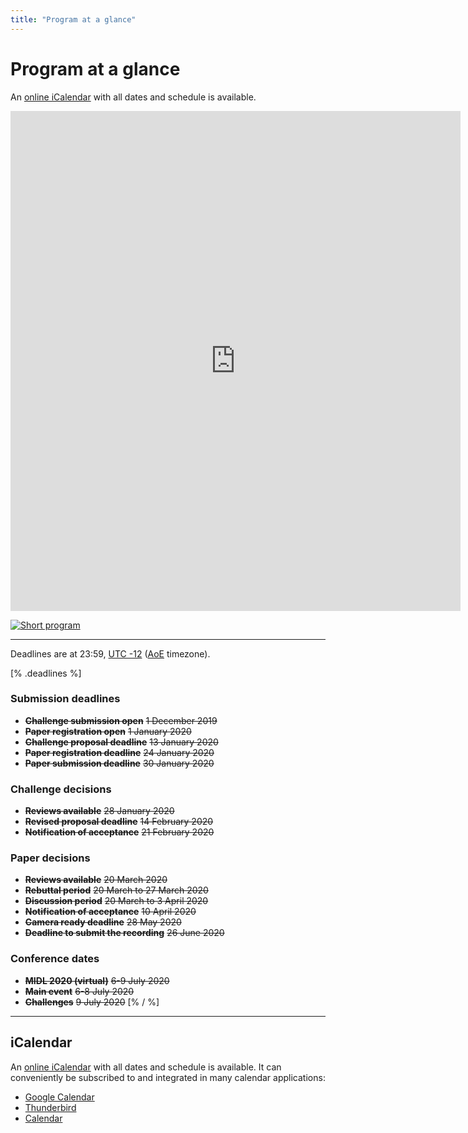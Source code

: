 ```yaml
---
title: "Program at a glance"
---
```


# Program at a glance

An [online iCalendar](/midl.ics) with all dates and schedule is available.

<!-- ll31gu9c2gu1uruoas7tp42rok3u22oi%40import.calendar.google.com -->
<iframe src="https://calendar.google.com/calendar/embed?height=800&amp;wkst=2&amp;bgcolor=%23039BE5&amp;ctz=America%2FToronto&amp;src=b2VhNXQ2b2lxbG9vYmY0NWYyY282bnBnMjMzZmRnMzVAaW1wb3J0LmNhbGVuZGFyLmdvb2dsZS5jb20&amp;color=%235170B1&amp;mode=WEEK&amp;hl=en&amp;title=MIDL%202020%20Full%20schedule&amp;showDate=1&amp;showPrint=0&amp;showTabs=0&amp;showCalendars=0" style="border-width:0" width="720" height="800" frameborder="0" scrolling="no"></iframe>

[![Short program](images/program.png)](images/program.png)

---

Deadlines are at 23:59, [UTC -12](https://www.timeanddate.com/time/map/) ([AoE](https://en.wikipedia.org/wiki/Anywhere_on_Earth) timezone).

[% .deadlines %]
### Submission deadlines
* **<s>Challenge submission open</s>** <s>1 December 2019</s>
* **<s>Paper registration open</s>** <s>1 January 2020</s>
* **<s>Challenge proposal deadline</s>** <s>13 January 2020</s>
* **<s>Paper registration deadline</s>** <s>24 January 2020</s>
* **<s>Paper submission deadline</s>** <s>30 January 2020</s>

### Challenge decisions
* **<s>Reviews available</s>** <s>28 January 2020</s>
* **<s>Revised proposal deadline</s>** <s>14 February 2020</s>
* **<s>Notification of acceptance</s>** <s>21 February 2020</s>

### Paper decisions
* **<s>Reviews available</s>** <s>20 March 2020</s>
* **<s>Rebuttal period</s>** <s>20 March to 27 March 2020</s>
* **<s>Discussion period</s>** <s>20 March to 3 April 2020</s>
* **<s>Notification of acceptance</s>** <s>10 April 2020</s>
* **<s>Camera ready deadline</s>** <s>28 May 2020</s>
* **<s>Deadline to submit the recording</s>** <s>26 June 2020</s>

### Conference dates
* **<s>MIDL 2020 (virtual)</s>** <s>6-9 July 2020</s>
* **<s>Main event</s>** <s>6-8 July 2020</s>
* **<s>Challenges</s>** <s>9 July 2020</s>
[% / %]

---

## iCalendar
An [online iCalendar](/midl.ics) with all dates and schedule is available.
It can conveniently be subscribed to and integrated in many calendar applications:

* [Google Calendar](https://support.google.com/calendar/answer/37100?hl=en&co=GENIE.Platform=Desktop)
* [Thunderbird](https://support.mozilla.org/en-US/kb/creating-new-calendars#w_icalendar-ics)
* [Calendar](https://support.apple.com/guide/calendar/subscribe-to-calendars-icl1022/mac)
